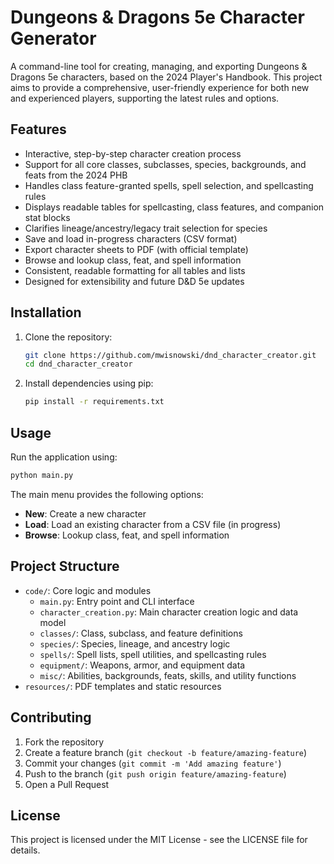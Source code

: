 # Dungeons & Dragons 5e Character Generator

A command-line tool for creating, managing, and exporting Dungeons & Dragons 5e characters, based on the 2024 Player's Handbook. This project aims to provide a comprehensive, user-friendly experience for both new and experienced players, supporting the latest rules and options.

## Features

- Interactive, step-by-step character creation process
- Support for all core classes, subclasses, species, backgrounds, and feats from the 2024 PHB
- Handles class feature-granted spells, spell selection, and spellcasting rules
- Displays readable tables for spellcasting, class features, and companion stat blocks
- Clarifies lineage/ancestry/legacy trait selection for species
- Save and load in-progress characters (CSV format)
- Export character sheets to PDF (with official template)
- Browse and lookup class, feat, and spell information
- Consistent, readable formatting for all tables and lists
- Designed for extensibility and future D&D 5e updates

## Installation

1. Clone the repository:
   ```bash
   git clone https://github.com/mwisnowski/dnd_character_creator.git
   cd dnd_character_creator
   ```

2. Install dependencies using pip:
   ```bash
   pip install -r requirements.txt
   ```

## Usage

Run the application using:
```bash
python main.py
```

The main menu provides the following options:
- **New**: Create a new character
- **Load**: Load an existing character from a CSV file (in progress)
- **Browse**: Lookup class, feat, and spell information

## Project Structure

- `code/`: Core logic and modules
  - `main.py`: Entry point and CLI interface
  - `character_creation.py`: Main character creation logic and data model
  - `classes/`: Class, subclass, and feature definitions
  - `species/`: Species, lineage, and ancestry logic
  - `spells/`: Spell lists, spell utilities, and spellcasting rules
  - `equipment/`: Weapons, armor, and equipment data
  - `misc/`: Abilities, backgrounds, feats, skills, and utility functions
- `resources/`: PDF templates and static resources

## Contributing

1. Fork the repository
2. Create a feature branch (`git checkout -b feature/amazing-feature`)
3. Commit your changes (`git commit -m 'Add amazing feature'`)
4. Push to the branch (`git push origin feature/amazing-feature`)
5. Open a Pull Request

## License

This project is licensed under the MIT License - see the LICENSE file for details.